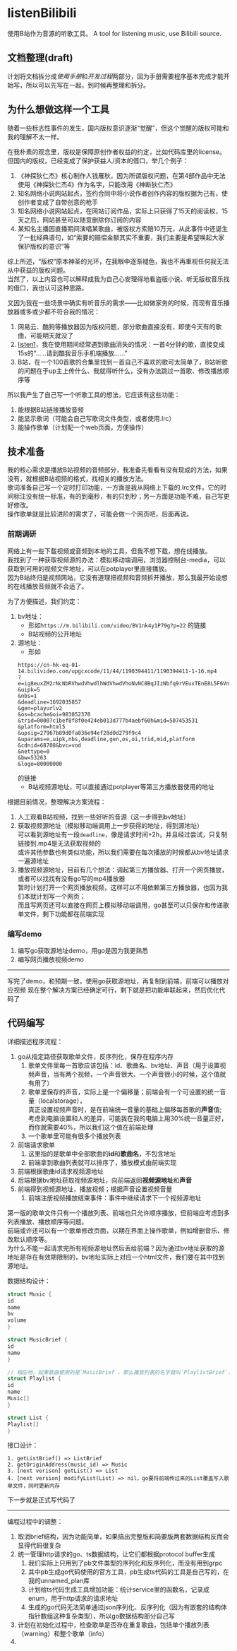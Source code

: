 # listenBilibili

使用B站作为音源的听歌工具。
A tool for listening music, use Bilibili source.

## 文档整理(draft)

计划将文档拆分成*使用手册*和*开发过程*两部分，因为手册需要程序基本完成才能开始写，所以可以先写在一起，到时候再整理和拆分。

## 为什么想做这样一个工具

随着一些标志性事件的发生，国内版权意识逐渐“觉醒”，但这个觉醒的版权可能和我的理解不太一样。

在我朴素的观念里，版权是保障原创作者权益的约定，比如代码库里的license。
但国内的版权，已经变成了保护获益人/资本的借口，举几个例子：

1. 《神探狄仁杰》核心制作人钱雁秋，因为所谓版权问题，在第4部作品中无法使用《神探狄仁杰4》作为名字，只能改用《神断狄仁杰》
2. 知名网络小说网站起点，签约合同中将小说作者创作内容的版权据为己有，使创作者变成了自带创意的枪手
3. 知名网络小说网站起点，在网站订阅作品，实际上只获得了15天的阅读权，15天之后，网站甚至可以随意删除你订阅的内容
4. 某知名主播因直播期间演唱某歌曲，被版权方索赔10万元，从此事件中还诞生了一批经典语句，如“索要的赔偿金额其实不重要，我们主要是希望唤起大家保护版权的意识”等

综上所述，“版权”原本神圣的光环，在我眼中逐渐褪色，我也不再重视任何我无法从中获益的版权问题。  
当然了，以上内容也可以解释成我为自己心安理得地看盗版小说、听无版权音乐找的借口，我也认可这种思路。

又因为我在一些场景中确实有听音乐的需求——比如做家务的时候，而现有音乐播放器或多或少都不符合我的情况：

1. 网易云、酷狗等播放器因为版权问题，部分歌曲直接没有，即使今天有的歌曲，可能明天就没了
2. [listen1](https://github.com/listen1/listen1_desktop)，我在使用期间经常遇到歌曲消失的情况：一首4分钟的歌，直接变成15s的“……请到酷我音乐手机端播放……”
3. B站，在一个100首歌的合集里找到一首自己不喜欢的歌可太简单了，B站听歌的问题在于up主上传什么、我就得听什么，没有办法跳过一首歌、修改播放顺序等

所以我产生了自己写一个听歌工具的想法，它应该有这些功能：

1. 能根据B站链接播放音频
2. 能显示歌词（可能会自己写歌词文件类型，或者使用.lrc）
3. 能操作歌单（计划配一个web页面，方便操作）

## 技术准备

我的核心需求是播放B站视频的音频部分，我准备先看看有没有现成的方法，如果没有，就根据B站视频的格式，找相关的播放方法。  
歌词准备自己写一个定时打印功能，一方面是我从网络上下载的.lrc文件，它的时间标注没有统一标准，有的到毫秒，有的只到秒；另一方面是功能不难，自己写更好修改。  
操作歌单就是比较进阶的需求了，可能会做一个网页吧，后面再说。

### 前期调研

网络上有一些下载视频或音频到本地的工具，但我不想下载，想在线播放。  
我找到了一种获取视频源的办法：模拟移动端调用，浏览器控制台-media，可以获取到可用的视频文件地址，可以在potplayer里直接播放。  
因为B站终归是视频网站，它没有道理把视频和音频拆开播放，那么我最开始设想的在线播放音频就不合适了。

为了方便描述，我们约定：

1. bv地址：
    - 形如`https://m.bilibili.com/video/BV1nk4y1P79g?p=22` 的链接
    - B站视频的公开地址
2. 源地址：
    - 形如
   ```text
   https://cn-hk-eq-01-14.bilivideo.com/upgcxcode/11/44/1190394411/1190394411-1-16.mp4
   ?e=ig8euxZM2rNcNbRVhwdVhwdlhWdVhwdVhoNvNC8BqJIzNbfq9rVEuxTEnE8L5F6VnEsSTx0vkX8fqJeYTj_lta53NCM=
   &uipk=5
   &nbs=1
   &deadline=1692035857
   &gen=playurlv2
   &os=bcache&oi=983052370
   &trid=00007c1bef8f8f0e424eb013d777b4aebf60h&mid=507453531
   &platform=html5
   &upsig=27967b89d0fa836e94ef28d0d279f9c4
   &uparams=e,uipk,nbs,deadline,gen,os,oi,trid,mid,platform
   &cdnid=68708&bvc=vod
   &nettype=0
   &bw=53263
   &logo=80000000
   ```
   的链接
    - B站视频源地址，可以直接通过potplayer等第三方播放器使用的地址

根据目前情况，整理解决方案流程：

1. 人工观看B站视频，找到一些好听的音源（这一步得到bv地址）
2. 获取视频源地址（模拟移动端调用上一步获得的地址，得到源地址）  
   可以看到源地址有一段`deadline`，像是请求时间+2h，并且经过尝试，只复制链接到.mp4是无法获取视频的  
   或许其他参数也有类似功能，所以我们需要在每次播放的时候都从bv地址请求一遍源地址
3. 播放视频源地址，目前有几个想法：调起第三方播放器、打开一个网页播放，或者可以找找有没有go写的mp4播放器  
   暂时计划打开一个网页播放视频，这样可以不用依赖第三方播放器，也因为我们本就计划写一个网页；  
   而且写网页还可以直接在网页上模拟移动端调用，go甚至可以只保存和传递歌单文件，剩下功能都在前端实现

### 编写demo

1. 编写go获取源地址demo，用go是因为我更熟悉
2. 编写网页播放视频demo

---

写完了demo，和预期一致，使用go获取源地址，再复制到前端，前端可以播放对应视频
现在整个解决方案已经确定可行，剩下就是把功能串联起来，然后优化代码了

## 代码编写

详细描述程序流程：

1. go从指定路径获取歌单文件，反序列化，保存在程序内存
    1. 歌单文件里每一首歌应该包括：id、歌曲名、bv地址、声音（用于设置视频声音，当有两个视频，一个声音很大、一个声音很小的时候，这个值就有用了）
    2. 歌单里保存的声音，实际上是一个偏移量；前端会有一个可设置的统一音量（localstorage），  
       真正设置视频声音时，是在前端统一音量的基础上偏移每首歌的**声音**值;  
       考虑到电脑设置和人的差异，可能我在我的电脑上用30%统一音量正好，而你就需要40%，所以我们这个值在前端处理
    3. 一个歌单里可能有很多个播放列表
2. 前端请求歌单
    1. 这里指的是歌单中全部歌曲的**id**和**歌曲名**，不包含地址
    2. 前端拿到歌曲列表就可以排序了，播放模式由前端实现
3. 前端根据歌曲id请求视频源地址
4. 后端根据bv地址获取视频源地址，向前端返回**视频源地址**和**声音**
5. 前端得到视频源地址，播放视频；根据声音设置视频音量
    1. 前端注册视频播放结束事件：事件中继续请求下一个视频源地址

第一版的歌单文件只有一个播放列表、前端也只允许顺序播放，但前端应考虑到多列表播放、播放顺序等问题。  
前端或许还可以有一个歌单修改页面，以期在界面上操作歌单，例如增删音乐、修改默认顺序等。  
为什么不能一起请求完所有视频源地址然后丢给前端？因为通过bv地址获取的源地址是存在有效期限制的，bv地址实际上对应一个html文件，我们要在其中找到源地址。

数据结构设计：

```go 
struct Music {
id
name
bv
volume
}

struct MusicBrief {
id
name
}

// 相应地，如果歌曲使用的是`MusicBrief`，那么播放列表的名字就叫`PlaylistBrief`、歌单的名字就叫`ListBrief`
struct Playlist {
id
name
Music[]
}

struct List {
Playlist[]
}

```

接口设计：

```text
1. getListBrief() => ListBrief
2. getOriginAddress(music_id) => Music
3. [next verison] getList() => List
4. [next version] modifyList(List) => nil，go要将前端传过来的List覆盖写入歌单文件，同时更新内存
```

下一步就是正式写代码了

---

编程过程中的调整：

1. 取消brief结构，因为功能简单，如果搞出完整版和简要版两套数据结构反而会显得代码很复杂
2. 统一管理http请求的go、ts数据结构，让它们都根据protocol buffer生成
    1. 我们实际上只用到了pb文件类型的序列化和反序列化，而没有用到grpc
    2. 其中pb生成go代码使用的官方工具，pb生成ts代码的工具是自己写的，在我的unnamed_plan库
    3. 计划给ts代码生成工具增加功能：统计service里的函数名，记录成enum，用于http请求的请求地址
    4. 生成的go代码无法简单通过json序列化、反序列化（因为有嵌套的结构体指针数组这种复杂类型），所以go数据结构部分自己写
3. 计划在初始化过程中，检查歌单是否存在重复歌曲，包括单个播放列表（warning）和整个歌单（info）
4. 

